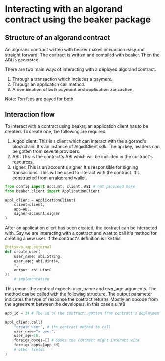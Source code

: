 # Interacting with an algorand contract using the beaker package

## Structure of an algorand contract
An algorand contract written with beaker makes interaction easy and straight 
forward. The contract is written and compiled with beaker. Then the ABI is
generated. 

There are two main ways of interacting with a deployed algorand contract.
1. Through a transaction which includes a payment.
2. Through an application call method.
3. A combination of both payment and application transaction.

Note: Txn fees are payed for both.

## Interaction flow
To interact with a contract using beaker, an application client has to be created. To create one, the following are required
1. Algod client: This is a client which can interact with the algorand's blockchain. It's an instance of AlgodClient sdk. The api key, headers can be gotten from several providers.
2. ABI: This is the contract's ABI which will be included in the contract's resources.
3. signer: This is an account's signer. It's responsible for signing transactions. This will be used to interact with the contract. It's constructed from an algorand wallet.

```py
from config import account, client, ABI # not provided here
from beaker.client import ApplicationClient

appl_client = ApplicationClient(
    client=client,
    app=ABI,
    signer=account.signer
)
```

After an application client has been created, the contract can be interacted with. Say we are interacting with a contract and want to call it's method for
creating a new user. If the contract's definition is like this
```py
@bitsave_app.external
def create_user(
    user_name: abi.String, 
    user_age: abi.Uint64,
    *,
    output: abi.Uint8
):
    # implementation
```

This means the contract expects user_name and user_age arguments. The method
can be called with the following structure. The output parameter indicates the 
type of response the contract returns. Mostly an opcode from the agreement between the developers, in this case a uint8


```py
app_id = 39 # The id of the contract; gotten from contract's deployment

appl_client.call(
    "create_user", # the contract method to call
    user_name="a user",
    user_age=16,
    foreign_boxes=[] # boxes the contract might interact with
    foreign_apps=[app_id]
    # other fields
)
```

